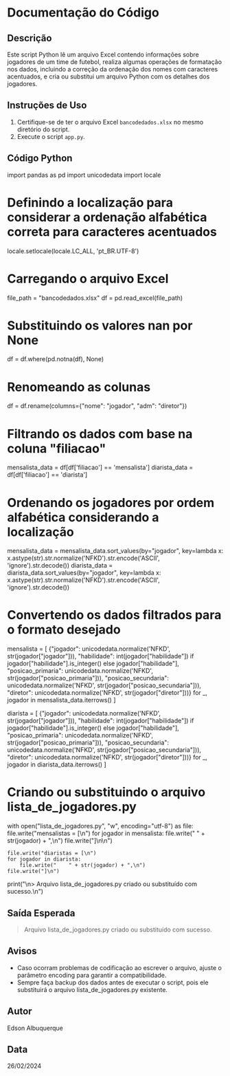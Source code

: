 # Documentação do Código

## Descrição
Este script Python lê um arquivo Excel contendo informações sobre jogadores de um time de futebol, realiza algumas operações de formatação nos dados, incluindo a correção da ordenação dos nomes com caracteres acentuados, e cria ou substitui um arquivo Python com os detalhes dos jogadores.

## Instruções de Uso
1. Certifique-se de ter o arquivo Excel `bancodedados.xlsx` no mesmo diretório do script.
2. Execute o script `app.py`.

## Código Python
<!-- ```python -->
import pandas as pd
import unicodedata
import locale

# Definindo a localização para considerar a ordenação alfabética correta para caracteres acentuados
locale.setlocale(locale.LC_ALL, 'pt_BR.UTF-8')

# Carregando o arquivo Excel
file_path = "bancodedados.xlsx"
df = pd.read_excel(file_path)

# Substituindo os valores nan por None
df = df.where(pd.notna(df), None)

# Renomeando as colunas
df = df.rename(columns={"nome": "jogador", "adm": "diretor"})

# Filtrando os dados com base na coluna "filiacao"
mensalista_data = df[df['filiacao'] == 'mensalista']
diarista_data = df[df['filiacao'] == 'diarista']

# Ordenando os jogadores por ordem alfabética considerando a localização
mensalista_data = mensalista_data.sort_values(by="jogador", key=lambda x: x.astype(str).str.normalize('NFKD').str.encode('ASCII', 'ignore').str.decode())
diarista_data = diarista_data.sort_values(by="jogador", key=lambda x: x.astype(str).str.normalize('NFKD').str.encode('ASCII', 'ignore').str.decode())

# Convertendo os dados filtrados para o formato desejado
mensalista = [
    {"jogador": unicodedata.normalize('NFKD', str(jogador["jogador"])),
     "habilidade": int(jogador["habilidade"]) if jogador["habilidade"].is_integer() else jogador["habilidade"],
     "posicao_primaria": unicodedata.normalize('NFKD', str(jogador["posicao_primaria"])),
     "posicao_secundaria": unicodedata.normalize('NFKD', str(jogador["posicao_secundaria"])),
     "diretor": unicodedata.normalize('NFKD', str(jogador["diretor"]))}
    for _, jogador in mensalista_data.iterrows()
]

diarista = [
    {"jogador": unicodedata.normalize('NFKD', str(jogador["jogador"])),
     "habilidade": int(jogador["habilidade"]) if jogador["habilidade"].is_integer() else jogador["habilidade"],
     "posicao_primaria": unicodedata.normalize('NFKD', str(jogador["posicao_primaria"])),
     "posicao_secundaria": unicodedata.normalize('NFKD', str(jogador["posicao_secundaria"])),
     "diretor": unicodedata.normalize('NFKD', str(jogador["diretor"]))}
    for _, jogador in diarista_data.iterrows()
]

# Criando ou substituindo o arquivo lista_de_jogadores.py
with open("lista_de_jogadores.py", "w", encoding="utf-8") as file:
    file.write("mensalistas = [\n")
    for jogador in mensalista:
        file.write("    " + str(jogador) + ",\n")
    file.write("]\n\n")

    file.write("diaristas = [\n")
    for jogador in diarista:
        file.write("    " + str(jogador) + ",\n")
    file.write("]\n")

print("\n> Arquivo lista_de_jogadores.py criado ou substituído com sucesso.\n")

## Saída Esperada

> Arquivo lista_de_jogadores.py criado ou substituído com sucesso.

## Avisos
- Caso ocorram problemas de codificação ao escrever o arquivo, ajuste o parâmetro encoding para garantir a compatibilidade.
- Sempre faça backup dos dados antes de executar o script, pois ele substituirá o arquivo lista_de_jogadores.py existente.

## Autor
Edson Albuquerque

## Data
26/02/2024
